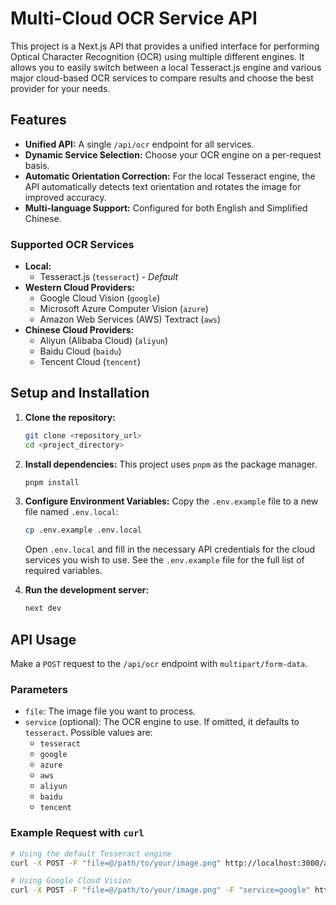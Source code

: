 # Multi-Cloud OCR Service API

This project is a Next.js API that provides a unified interface for performing Optical Character Recognition (OCR) using multiple different engines. It allows you to easily switch between a local Tesseract.js engine and various major cloud-based OCR services to compare results and choose the best provider for your needs.

## Features

- **Unified API:** A single `/api/ocr` endpoint for all services.
- **Dynamic Service Selection:** Choose your OCR engine on a per-request basis.
- **Automatic Orientation Correction:** For the local Tesseract engine, the API automatically detects text orientation and rotates the image for improved accuracy.
- **Multi-language Support:** Configured for both English and Simplified Chinese.

### Supported OCR Services

- **Local:**
  - Tesseract.js (`tesseract`) - *Default*
- **Western Cloud Providers:**
  - Google Cloud Vision (`google`)
  - Microsoft Azure Computer Vision (`azure`)
  - Amazon Web Services (AWS) Textract (`aws`)
- **Chinese Cloud Providers:**
  - Aliyun (Alibaba Cloud) (`aliyun`)
  - Baidu Cloud (`baidu`)
  - Tencent Cloud (`tencent`)

## Setup and Installation

1. **Clone the repository:**
   ```bash
   git clone <repository_url>
   cd <project_directory>
   ```

2. **Install dependencies:**
   This project uses `pnpm` as the package manager.
   ```bash
   pnpm install
   ```

3. **Configure Environment Variables:**
   Copy the `.env.example` file to a new file named `.env.local`:
   ```bash
   cp .env.example .env.local
   ```
   Open `.env.local` and fill in the necessary API credentials for the cloud services you wish to use. See the `.env.example` file for the full list of required variables.

4. **Run the development server:**
   ```bash
   next dev
   ```

## API Usage

Make a `POST` request to the `/api/ocr` endpoint with `multipart/form-data`.

### Parameters

- `file`: The image file you want to process.
- `service` (optional): The OCR engine to use. If omitted, it defaults to `tesseract`. Possible values are:
  - `tesseract`
  - `google`
  - `azure`
  - `aws`
  - `aliyun`
  - `baidu`
  - `tencent`

### Example Request with `curl`

```bash
# Using the default Tesseract engine
curl -X POST -F "file=@/path/to/your/image.png" http://localhost:3000/api/ocr

# Using Google Cloud Vision
curl -X POST -F "file=@/path/to/your/image.png" -F "service=google" http://localhost:3000/api/ocr
```
